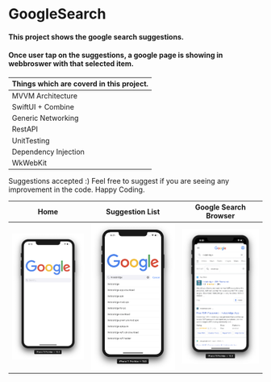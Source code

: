 # GoogleSearch
#### This project shows the google search suggestions.
#### Once user tap on the suggestions, a google page is showing in webbroswer with that selected item.

| Things which are coverd in this project. |
| ------ |
| MVVM Architecture |
| SwiftUI + Combine |
| Generic Networking |
| RestAPI |
| UnitTesting |
| Dependency Injection |
| WkWebKit |


Suggestions accepted :) Feel free to suggest if you are seeing any improvement in the code.
Happy Coding.

Home                       | Suggestion List           | Google Search Browser
:-------------------------:|:-------------------------:|:-------------------------:
![ScreenShot][Home]        | ![ScreenShot][Suggestion] | ![ScreenShot][Browser]


[Home]: https://github.com/Rajneesh071/GoogleSearch/blob/master/1.png?raw=true
[Suggestion]: https://github.com/Rajneesh071/GoogleSearch/blob/master/2.png?raw=true
[Browser]: https://github.com/Rajneesh071/GoogleSearch/blob/master/3.png?raw=true
